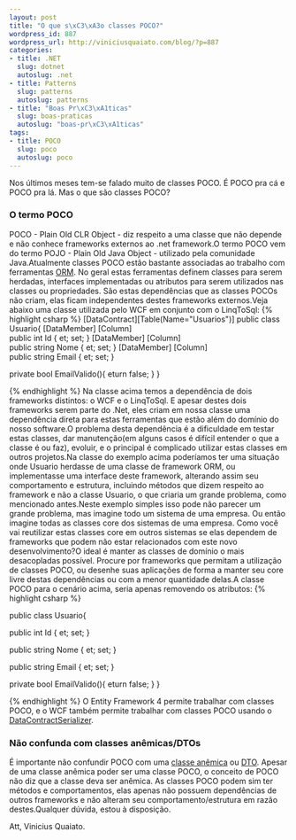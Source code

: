 ```yaml
--- 
layout: post
title: "O que s\xC3\xA3o classes POCO?"
wordpress_id: 887
wordpress_url: http://viniciusquaiato.com/blog/?p=887
categories: 
- title: .NET
  slug: dotnet
  autoslug: .net
- title: Patterns
  slug: patterns
  autoslug: patterns
- title: "Boas Pr\xC3\xA1ticas"
  slug: boas-praticas
  autoslug: "boas-pr\xC3\xA1ticas"
tags: 
- title: POCO
  slug: poco
  autoslug: poco
---
```

Nos últimos meses tem-se falado muito de classes POCO. É POCO pra cá e POCO pra lá. Mas o que são classes POCO?

### O termo POCO
POCO - Plain Old CLR Object - diz respeito a uma classe que não depende e não conhece frameworks externos ao .net framework.O termo POCO vem do termo POJO - Plain Old Java Object - utilizado pela comunidade Java.Atualmente classes POCO estão bastante associadas ao trabalho com ferramentas [ORM](http://msdn.microsoft.com/en-us/library/aa697427%28VS.80%29.aspx). No geral estas ferramentas definem classes para serem herdadas, interfaces implementadas ou atributos para serem utilizados nas classes ou propriedades. São estas dependências que as classes POCOs não criam, elas ficam independentes destes frameworks externos.Veja abaixo uma classe utilizada pelo WCF em conjunto com o LinqToSql:
{% highlight csharp %}
[DataContract][Table(Name="Usuarios")]
public class Usuario{    [DataMember]    [Column]    
public int Id {
et;
    set;
    }
    [DataMember]    [Column]    
public string Nome {
et;
    set;
    }
    [DataMember]    [Column]    
public string Email {
et;
    set;
    }
        
private bool EmailValido(){
eturn false;
    }
}

{% endhighlight %}
Na classe acima temos a dependência de dois frameworks distintos: o WCF e o LinqToSql. E apesar destes dois frameworks serem parte do .Net, eles criam em nossa classe uma dependência direta para estas ferramentas que estão além do domínio do nosso software.O problema desta dependência é a dificuldade em testar estas classes, dar manutenção(em alguns casos é difícil entender o que a classe é ou faz), evoluir, e o principal é complicado utilizar estas classes em outros projetos.Na classe do exemplo acima poderíamos ter uma situação onde Usuario herdasse de uma classe de framework ORM, ou implementasse uma interface deste framework, alterando assim seu comportamento e estrutura, incluindo métodos que dizem respeito ao framework e não a classe Usuario, o que criaria um grande problema, como mencionado antes.Neste exemplo simples isso pode não parecer um grande problema, mas imagine todo um sistema de uma empresa. Ou então imagine todas as classes core dos sistemas de uma empresa. Como você vai reutilizar estas classes core em outros sistemas se elas dependem de frameworks que podem não estar relacionados com este novo desenvolvimento?O ideal é manter as classes de domínio o mais desacopladas possível. Procure por frameworks que permitam a utilização de classes POCO, ou desenhe suas aplicações de forma a manter seu core livre destas dependências ou com a menor quantidade delas.A classe POCO para o cenário acima, seria apenas removendo os atributos:
{% highlight csharp %}

public class Usuario{    

public int Id {
et;
    set;
    }
    
public string Nome {
et;
    set;
    }
    
public string Email {
et;
    set;
    }
    
private bool EmailValido(){
eturn false;
    }
}

{% endhighlight %}
O Entity Framework 4 permite trabalhar com classes POCO, e o WCF também permite trabalhar com classes POCO usando o [DataContractSerializer](http://msdn.microsoft.com/en-us/library/system.runtime.serialization.datacontractserializer.aspx).

### Não confunda com classes anêmicas/DTOs
É importante não confundir POCO com uma [classe anêmica](http://en.wikipedia.org/wiki/Anemic_Domain_Model) ou [DTO](http://en.wikipedia.org/wiki/Data_transfer_object). Apesar de uma classe anêmica poder ser uma classe POCO, o conceito de POCO não diz que a classe deva ser anêmica. As classes POCO podem sim ter métodos e comportamentos, elas apenas não possuem dependências de outros frameworks e não alteram seu comportamento/estrutura em razão destes.Qualquer dúvida, estou à disposição.

Att,
Vinicius Quaiato.
